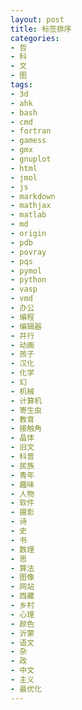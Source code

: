 ```yaml
---
layout: post
title: 标签排序
categories:
- 哲
- 科
- 文
- 图
tags:
- 3d
- ahk
- bash
- cmd
- fortran
- gamess
- gmx
- gnuplot
- html
- jmol
- js
- markdown
- mathjax
- matlab
- md
- origin
- pdb
- povray
- pqs
- pymol
- python
- vasp
- vmd
- 办公
- 编程
- 编辑器
- 并行
- 动画
- 孩子
- 汉化
- 化学
- 幻
- 机械
- 计算机
- 寄生虫
- 教育
- 接触角
- 晶体
- 旧文
- 科普
- 民族
- 青年
- 趣味
- 人物
- 软件
- 摄影
- 诗
- 史
- 书
- 数理
- 思
- 算法
- 图像
- 网站
- 西藏
- 乡村
- 心理
- 颜色
- 沂蒙
- 语文
- 杂
- 政
- 中文
- 主义
- 最优化
---
```

